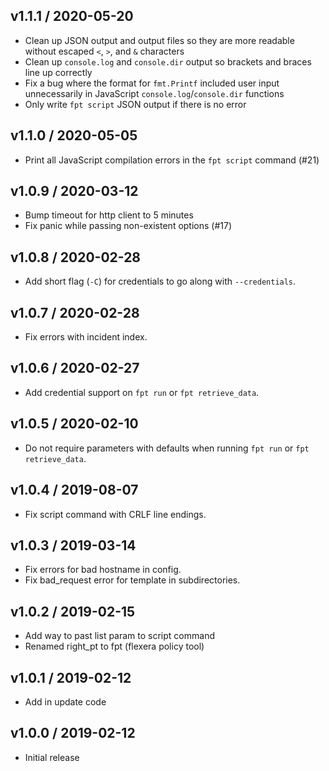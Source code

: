 v1.1.1 / 2020-05-20
-------------------
* Clean up JSON output and output files so they are more readable without escaped `<`, `>`, and `&` characters
* Clean up `console.log` and `console.dir` output so brackets and braces line up correctly
* Fix a bug where the format for `fmt.Printf` included user input unnecessarily in JavaScript `console.log`/`console.dir` functions
* Only write `fpt script` JSON output if there is no error

v1.1.0 / 2020-05-05
-------------------
* Print all JavaScript compilation errors in the `fpt script` command (#21)

v1.0.9 / 2020-03-12
-------------------
* Bump timeout for http client to 5 minutes
* Fix panic while passing non-existent options (#17)

v1.0.8 / 2020-02-28
-------------------
* Add short flag (`-C`) for credentials to go along with `--credentials`.

v1.0.7 / 2020-02-28
-------------------
* Fix errors with incident index.

v1.0.6 / 2020-02-27
-------------------
* Add credential support on `fpt run` or `fpt retrieve_data`.

v1.0.5 / 2020-02-10
-------------------
* Do not require parameters with defaults when running `fpt run` or `fpt retrieve_data`.

v1.0.4 / 2019-08-07
-------------------
* Fix script command with CRLF line endings.

v1.0.3 / 2019-03-14
-------------------
* Fix errors for bad hostname in config.
* Fix bad_request error for template in subdirectories.

v1.0.2 / 2019-02-15
-------------------
* Add way to past list param to script command
* Renamed right_pt to fpt (flexera policy tool)

v1.0.1 / 2019-02-12
-------------------
* Add in update code

v1.0.0 / 2019-02-12
-------------------
* Initial release
